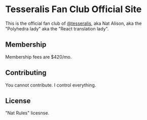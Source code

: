 # Tesseralis Fan Club Official Site

This is the official fan club of [@tesseralis](https://tessera.li), aka Nat Alison, aka the "Polyhedra lady" aka the "React translation lady".

## Membership

Membership fees are $420/mo.

## Contributing

You cannot contribute. I control everything.

## License

"Nat Rules" licesnse.

